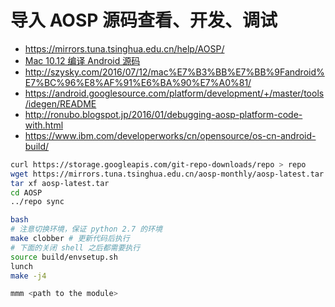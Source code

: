 # 导入 AOSP 源码查看、开发、调试

* https://mirrors.tuna.tsinghua.edu.cn/help/AOSP/
* [Mac 10.12 编译 Android 源码](http://www.jianshu.com/p/1513fc9e1a74)
* http://szysky.com/2016/07/12/mac%E7%B3%BB%E7%BB%9Fandroid%E7%BC%96%E8%AF%91%E6%BA%90%E7%A0%81/
* https://android.googlesource.com/platform/development/+/master/tools/idegen/README
* http://ronubo.blogspot.jp/2016/01/debugging-aosp-platform-code-with.html
* https://www.ibm.com/developerworks/cn/opensource/os-cn-android-build/

~~~ bash
curl https://storage.googleapis.com/git-repo-downloads/repo > repo
wget https://mirrors.tuna.tsinghua.edu.cn/aosp-monthly/aosp-latest.tar
tar xf aosp-latest.tar
cd AOSP
../repo sync

bash
# 注意切换环境，保证 python 2.7 的环境
make clobber # 更新代码后执行
# 下面的关闭 shell 之后都需要执行
source build/envsetup.sh
lunch
make -j4

mmm <path to the module>
~~~
